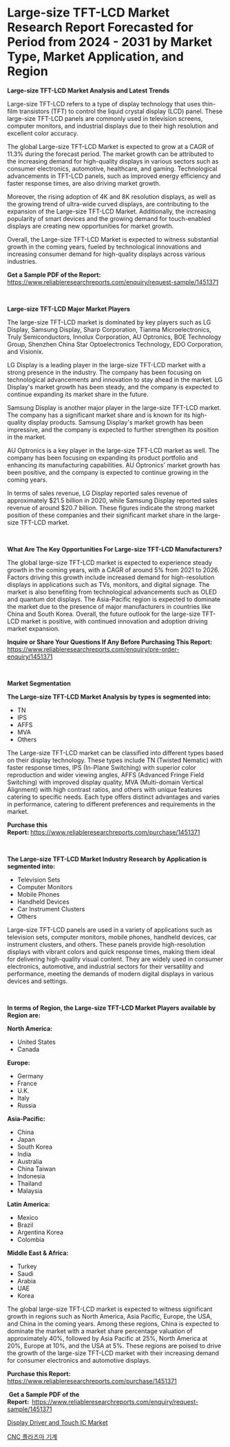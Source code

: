 <p><h1>Large-size TFT-LCD Market Research Report Forecasted for Period from 2024 -  2031 by Market Type, Market Application, and Region</h1></p><p><strong>Large-size TFT-LCD Market Analysis and Latest Trends</strong></p>
<p><p>Large-size TFT-LCD refers to a type of display technology that uses thin-film transistors (TFT) to control the liquid crystal display (LCD) panel. These large-size TFT-LCD panels are commonly used in television screens, computer monitors, and industrial displays due to their high resolution and excellent color accuracy.</p><p>The global Large-size TFT-LCD Market is expected to grow at a CAGR of 11.3% during the forecast period. The market growth can be attributed to the increasing demand for high-quality displays in various sectors such as consumer electronics, automotive, healthcare, and gaming. Technological advancements in TFT-LCD panels, such as improved energy efficiency and faster response times, are also driving market growth.</p><p>Moreover, the rising adoption of 4K and 8K resolution displays, as well as the growing trend of ultra-wide curved displays, are contributing to the expansion of the Large-size TFT-LCD Market. Additionally, the increasing popularity of smart devices and the growing demand for touch-enabled displays are creating new opportunities for market growth.</p><p>Overall, the Large-size TFT-LCD Market is expected to witness substantial growth in the coming years, fueled by technological innovations and increasing consumer demand for high-quality displays across various industries.</p></p>
<p><strong>Get a Sample PDF of the Report:&nbsp;</strong> <a href="https://www.reliableresearchreports.com/enquiry/request-sample/1451371">https://www.reliableresearchreports.com/enquiry/request-sample/1451371</a></p>
<p>&nbsp;</p>
<p><strong>Large-size TFT-LCD Major Market Players</strong></p>
<p><p>The large-size TFT-LCD market is dominated by key players such as LG Display, Samsung Display, Sharp Corporation, Tianma Microelectronics, Truly Semiconductors, Innolux Corporation, AU Optronics, BOE Technology Group, Shenzhen China Star Optoelectronics Technology, EDO Corporation, and Visionix.</p><p>LG Display is a leading player in the large-size TFT-LCD market with a strong presence in the industry. The company has been focusing on technological advancements and innovation to stay ahead in the market. LG Display's market growth has been steady, and the company is expected to continue expanding its market share in the future. </p><p>Samsung Display is another major player in the large-size TFT-LCD market. The company has a significant market share and is known for its high-quality display products. Samsung Display's market growth has been impressive, and the company is expected to further strengthen its position in the market.</p><p>AU Optronics is a key player in the large-size TFT-LCD market as well. The company has been focusing on expanding its product portfolio and enhancing its manufacturing capabilities. AU Optronics' market growth has been positive, and the company is expected to continue growing in the coming years.</p><p>In terms of sales revenue, LG Display reported sales revenue of approximately $21.5 billion in 2020, while Samsung Display reported sales revenue of around $20.7 billion. These figures indicate the strong market position of these companies and their significant market share in the large-size TFT-LCD market.</p></p>
<p>&nbsp;</p>
<p><strong>What Are The Key Opportunities For Large-size TFT-LCD Manufacturers?</strong></p>
<p><p>The global large-size TFT-LCD market is expected to experience steady growth in the coming years, with a CAGR of around 5% from 2021 to 2026. Factors driving this growth include increased demand for high-resolution displays in applications such as TVs, monitors, and digital signage. The market is also benefiting from technological advancements such as OLED and quantum dot displays. The Asia-Pacific region is expected to dominate the market due to the presence of major manufacturers in countries like China and South Korea. Overall, the future outlook for the large-size TFT-LCD market is positive, with continued innovation and adoption driving market expansion.</p></p>
<p><strong>Inquire or Share Your Questions If Any Before Purchasing This Report:</strong> <a href="https://www.reliableresearchreports.com/enquiry/pre-order-enquiry/1451371">https://www.reliableresearchreports.com/enquiry/pre-order-enquiry/1451371</a></p>
<p>&nbsp;</p>
<p><strong>Market Segmentation</strong></p>
<p><strong>The Large-size TFT-LCD Market Analysis by types is segmented into:</strong></p>
<p><ul><li>TN</li><li>IPS</li><li>AFFS</li><li>MVA</li><li>Others</li></ul></p>
<p><p>The Large-size TFT-LCD market can be classified into different types based on their display technology. These types include TN (Twisted Nematic) with faster response times, IPS (In-Plane Switching) with superior color reproduction and wider viewing angles, AFFS (Advanced Fringe Field Switching) with improved display quality, MVA (Multi-domain Vertical Alignment) with high contrast ratios, and others with unique features catering to specific needs. Each type offers distinct advantages and varies in performance, catering to different preferences and requirements in the market.</p></p>
<p><strong>Purchase this Report:&nbsp;</strong><a href="https://www.reliableresearchreports.com/purchase/1451371">https://www.reliableresearchreports.com/purchase/1451371</a></p>
<p>&nbsp;</p>
<p><strong>The Large-size TFT-LCD Market Industry Research by Application is segmented into:</strong></p>
<p><ul><li>Television Sets</li><li>Computer Monitors</li><li>Mobile Phones</li><li>Handheld Devices</li><li>Car Instrument Clusters</li><li>Others</li></ul></p>
<p><p>Large-size TFT-LCD panels are used in a variety of applications such as television sets, computer monitors, mobile phones, handheld devices, car instrument clusters, and others. These panels provide high-resolution displays with vibrant colors and quick response times, making them ideal for delivering high-quality visual content. They are widely used in consumer electronics, automotive, and industrial sectors for their versatility and performance, meeting the demands of modern digital displays in various devices and settings.</p></p>
<p>&nbsp;</p>
<p><strong>In terms of Region, the Large-size TFT-LCD Market Players available by Region are:</strong></p>
<p>
    <p> <strong> North America: </strong>
        <ul>
            <li>United States</li>
            <li>Canada</li>
        </ul>
        </p> 
    <p> <strong> Europe: </strong>
        <ul>
            <li>Germany</li>
            <li>France</li>
            <li>U.K.</li>
            <li>Italy</li>
            <li>Russia</li>
        </ul>
        </p> 
    <p> <strong> Asia-Pacific: </strong>
        <ul>
            <li>China</li>
            <li>Japan</li>
            <li>South Korea</li>
            <li>India</li>
            <li>Australia</li>
            <li>China Taiwan</li>
            <li>Indonesia</li>
            <li>Thailand</li>
            <li>Malaysia</li>
        </ul>
        </p> 
    <p> <strong> Latin America: </strong>
        <ul>
            <li>Mexico</li>
            <li>Brazil</li>
            <li>Argentina Korea</li>
            <li>Colombia</li>
        </ul>
        </p> 
    <p> <strong> Middle East & Africa: </strong>
        <ul>
            <li>Turkey</li>
            <li>Saudi</li>
            <li>Arabia</li>
            <li>UAE</li>
            <li>Korea</li>
        </ul>
    </p>
    </p>
<p><p>The global large-size TFT-LCD market is expected to witness significant growth in regions such as North America, Asia Pacific, Europe, the USA, and China in the coming years. Among these regions, China is expected to dominate the market with a market share percentage valuation of approximately 40%, followed by Asia Pacific at 25%, North America at 20%, Europe at 10%, and the USA at 5%. These regions are poised to drive the growth of the large-size TFT-LCD market with their increasing demand for consumer electronics and automotive displays.</p></p>
<p><strong>Purchase this Report: </strong><a href="https://www.reliableresearchreports.com/purchase/1451371">https://www.reliableresearchreports.com/purchase/1451371</a></p>
<p>&nbsp;<strong>Get a Sample PDF of the Report:&nbsp;&nbsp;</strong><a href="https://www.reliableresearchreports.com/enquiry/request-sample/1451371">https://www.reliableresearchreports.com/enquiry/request-sample/1451371</a></p>
<p><strong></strong></p>
<p><p><a href="https://github.com/lbird53714/Market-Research-Report-List-3/blob/main/display-driver-and-touch-ic-market.md">Display Driver and Touch IC Market</a></p><p><a href="https://github.com/vdhdwjyp90142/Market-Research-Report-List-1/blob/main/856791412063.md">CNC 플라즈마 기계</a></p></p>